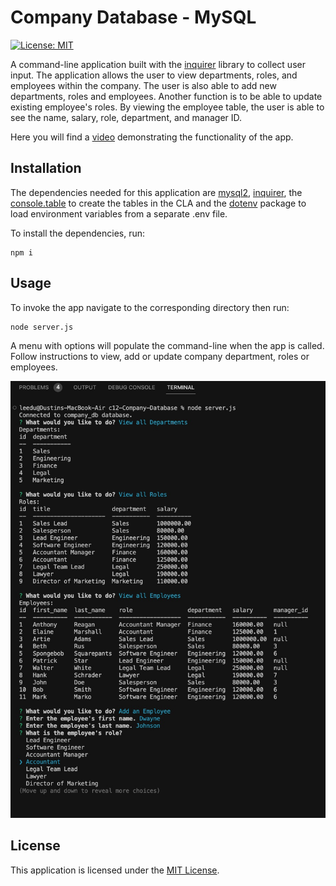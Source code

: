 # Company Database - MySQL
[![License: MIT](https://img.shields.io/badge/License-MIT-yellow.svg)](https://opensource.org/licenses/MIT)

A command-line application built with the [inquirer](https://www.npmjs.com/package/inquirer) library to collect user input. The application allows the user to view departments, roles, and employees within the company. The user is also able to add new departments, roles and employees. Another function is to be able to update existing employee's roles. By viewing the employee table, the user is able to see the name, salary, role, department, and manager ID. 

Here you will find a [video](https://drive.google.com/file/d/1vDrABSHu1-SHmLhCVnHF_EzSxbSw60pE/view) demonstrating the functionality of the app.

## Installation
The dependencies needed for this application are [mysql2](https://www.npmjs.com/package/mysql2), [inquirer](https://www.npmjs.com/package/inquirer), the [console.table](https://www.npmjs.com/package/console.table) to create the tables in the CLA and the [dotenv](https://www.npmjs.com/package/dotenv) package to load environment variables from a separate .env file.

To install the dependencies, run:  
```
npm i
```

## Usage
To invoke the app navigate to the corresponding directory then run:
```
node server.js
```
A menu with options will populate the command-line when the app is called. Follow instructions to view, add or update company department, roles or employees.

![app-testingIMG](./Assets/appTest.jpeg)


## License
This application is licensed under the [MIT License](https://opensource.org/licenses/MIT).